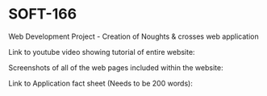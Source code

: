 # SOFT-166
Web Development Project - Creation of Noughts & crosses web application




Link to youtube video showing tutorial of entire website:



Screenshots of all of the web pages included within the website:


Link to Application fact sheet (Needs to be 200 words):


